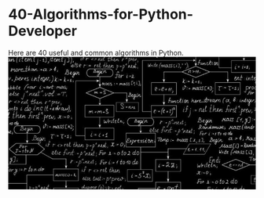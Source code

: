 # 40-Algorithms-for-Python-Developer
Here are 40 useful and common algorithms in Python.
![Image alt](https://github.com/ErikNeph/40-Algorithms-for-Python-Developer/blob/main/Readme%20picture.jpg)
